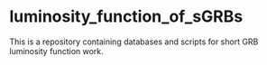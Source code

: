 # luminosity_function_of_sGRBs
This is a repository containing databases and scripts for short GRB luminosity function work.
